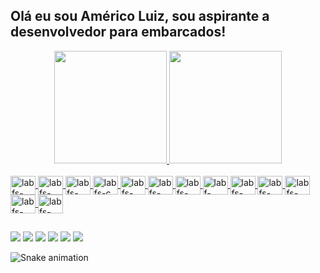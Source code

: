 ## Olá eu sou Américo Luiz, sou aspirante a desenvolvedor para embarcados!
<div align="center">
	<a href="https://github.com/labfsilva">
	<img height="180em" src="https://github-readme-stats.vercel.app/api?username=labfsilva&show_icons=true&theme=dark&include_all_commits=true&count_private=true"/>
	<img height="180em" src="https://github-readme-stats.vercel.app/api/top-langs/?username=labfsilva&layout=compact&langs_count=7&theme=dark"/>
</div>
	<div style="display: inline_block"><br>
	<img align="center" alt="labfs-arduino" height="30" width="40" src="https://cdn.jsdelivr.net/gh/devicons/devicon/icons/arduino/arduino-original-wordmark.svg" />     
	<img align="center" alt="labfs-bash" height="30" width="40" src="https://cdn.jsdelivr.net/gh/devicons/devicon/icons/bash/bash-original.svg" />          
	<img align="center" alt="labfs-bitbucket" height="30" width="40" src="https://cdn.jsdelivr.net/gh/devicons/devicon/icons/bitbucket/bitbucket-original.svg" />         
	<img align="center" alt="labfs-c" height="30" width="40" src="https://cdn.jsdelivr.net/gh/devicons/devicon/icons/c/c-original.svg" />          
	<img align="center" alt="labfs-cplusplus" height="30" width="40" src="https://cdn.jsdelivr.net/gh/devicons/devicon/icons/cplusplus/cplusplus-original.svg" />         
	<img align="center" alt="labfs-csharp" height="30" width="40" src="https://cdn.jsdelivr.net/gh/devicons/devicon/icons/csharp/csharp-original.svg" />          
	<img align="center" alt="labfs-embeddedc" height="30" width="40" src="https://cdn.jsdelivr.net/gh/devicons/devicon/icons/embeddedc/embeddedc-original.svg" />         
	<img align="center" alt="labf-filezilla" height="30" width="40" src="https://cdn.jsdelivr.net/gh/devicons/devicon/icons/filezilla/filezilla-plain.svg" />          
	<img align="center" alt="labfs-github" height="30" width="40" src="https://cdn.jsdelivr.net/gh/devicons/devicon/icons/github/github-original.svg" />          
	<img align="center" alt="labfs-linux" height="30" width="40" src="https://cdn.jsdelivr.net/gh/devicons/devicon/icons/linux/linux-original.svg" />          
	<img align="center" alt="labfs-putty" height="30" width="40" src="https://cdn.jsdelivr.net/gh/devicons/devicon/icons/putty/putty-original.svg" />          
	<img align="center" alt="labfs-vim" height="30" width="40" src="https://cdn.jsdelivr.net/gh/devicons/devicon/icons/vim/vim-original.svg" />          
	<img align="center" alt="labfs-vscode" height="30" width="40" src="https://cdn.jsdelivr.net/gh/devicons/devicon/icons/vscode/vscode-original.svg" />
</div>
  
  ##
 
<div> 
  <a href="https://www.youtube.com/channel/UC2RuyRrbGyvPkns06Y9xbkA" target="_blank"><img src="https://img.shields.io/badge/YouTube-FF0000?style=for-the-badge&logo=youtube&logoColor=white" target="_blank"></a>
  <a href="https://instagram.com/labfsilva" target="_blank"><img src="https://img.shields.io/badge/-Instagram-%23E4405F?style=for-the-badge&logo=instagram&logoColor=white" target="_blank"></a>
  <a href="https://www.twitch.tv/labfsilvai" target="_blank"><img src="https://img.shields.io/badge/Twitch-9146FF?style=for-the-badge&logo=twitch&logoColor=white" target="_blank"></a>
  <a href="https://discord.gg/Kux4BnPt" target="_blank"><img src="https://img.shields.io/badge/Discord-7289DA?style=for-the-badge&logo=discord&logoColor=white" target="_blank"></a> 
  <a href="mailto:luizabritofsilva@gmail.com"><img src="https://img.shields.io/badge/-Gmail-%23333?style=for-the-badge&logo=gmail&logoColor=white" target="_blank"></a>
  <a href="https://www.linkedin.com/luiz-am%C3%A9rico-3091aa45/" target="_blank"><img src="https://img.shields.io/badge/-LinkedIn-%230077B5?style=for-the-badge&logo=linkedin&logoColor=white" target="_blank"></a> 
 
  ![Snake animation](https://github.com/labfsilva/labfsilva/blob/output/github-contribution-grid-snake.svg)
 
</div>
